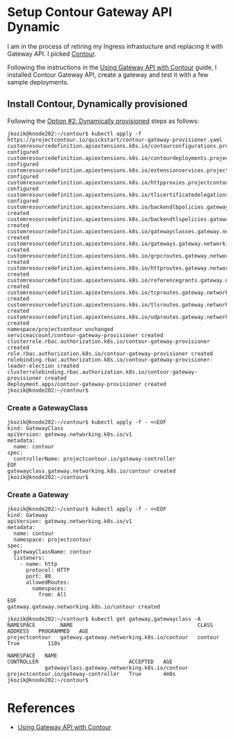 # Setup Contour Gateway API Dynamic
I am in the process of retiring my Ingress infrastucture and replacing it with Gateway API.  I picked [Contour](https://projectcontour.io/).

Following the instructions in the [Using Gateway API with Contour](https://projectcontour.io/docs/main/guides/gateway-api/) guide, I installed Contour Gateway API, create a gateway and test it with a few sample deployments.

## Install Contour, Dynamically provisioned
Following the [Option #2: Dynamically provisioned](https://projectcontour.io/docs/main/guides/gateway-api/#:~:text=Option%20%232%3A%20Dynamically%20provisioned) steps as follows:

```
jkozik@knode202:~/contour$ kubectl apply -f https://projectcontour.io/quickstart/contour-gateway-provisioner.yaml
customresourcedefinition.apiextensions.k8s.io/contourconfigurations.projectcontour.io configured
customresourcedefinition.apiextensions.k8s.io/contourdeployments.projectcontour.io configured
customresourcedefinition.apiextensions.k8s.io/extensionservices.projectcontour.io configured
customresourcedefinition.apiextensions.k8s.io/httpproxies.projectcontour.io configured
customresourcedefinition.apiextensions.k8s.io/tlscertificatedelegations.projectcontour.io configured
customresourcedefinition.apiextensions.k8s.io/backendlbpolicies.gateway.networking.k8s.io created
customresourcedefinition.apiextensions.k8s.io/backendtlspolicies.gateway.networking.k8s.io created
customresourcedefinition.apiextensions.k8s.io/gatewayclasses.gateway.networking.k8s.io created
customresourcedefinition.apiextensions.k8s.io/gateways.gateway.networking.k8s.io created
customresourcedefinition.apiextensions.k8s.io/grpcroutes.gateway.networking.k8s.io created
customresourcedefinition.apiextensions.k8s.io/httproutes.gateway.networking.k8s.io created
customresourcedefinition.apiextensions.k8s.io/referencegrants.gateway.networking.k8s.io created
customresourcedefinition.apiextensions.k8s.io/tcproutes.gateway.networking.k8s.io created
customresourcedefinition.apiextensions.k8s.io/tlsroutes.gateway.networking.k8s.io created
customresourcedefinition.apiextensions.k8s.io/udproutes.gateway.networking.k8s.io created
namespace/projectcontour unchanged
serviceaccount/contour-gateway-provisioner created
clusterrole.rbac.authorization.k8s.io/contour-gateway-provisioner created
role.rbac.authorization.k8s.io/contour-gateway-provisioner created
rolebinding.rbac.authorization.k8s.io/contour-gateway-provisioner-leader-election created
clusterrolebinding.rbac.authorization.k8s.io/contour-gateway-provisioner created
deployment.apps/contour-gateway-provisioner created
jkozik@knode202:~/contour$
```

### Create a GatewayClass
```
jkozik@knode202:~/contour$ kubectl apply -f - <<EOF
kind: GatewayClass
apiVersion: gateway.networking.k8s.io/v1
metadata:
  name: contour
spec:
  controllerName: projectcontour.io/gateway-controller
EOF
gatewayclass.gateway.networking.k8s.io/contour created
jkozik@knode202:~/contour$
```

### Create a Gateway
```
jkozik@knode202:~/contour$ kubectl apply -f - <<EOF
kind: Gateway
apiVersion: gateway.networking.k8s.io/v1
metadata:
  name: contour
  namespace: projectcontour
spec:
  gatewayClassName: contour
  listeners:
    - name: http
      protocol: HTTP
      port: 80
      allowedRoutes:
        namespaces:
          from: All
EOF
gateway.gateway.networking.k8s.io/contour created

jkozik@knode202:~/contour$ kubectl get gateway,gatewayclass -A
NAMESPACE        NAME                                        CLASS     ADDRESS   PROGRAMMED   AGE
projectcontour   gateway.gateway.networking.k8s.io/contour   contour             True         110s

NAMESPACE   NAME                                             CONTROLLER                             ACCEPTED   AGE
            gatewayclass.gateway.networking.k8s.io/contour   projectcontour.io/gateway-controller   True       4m8s
jkozik@knode202:~/contour$
```

# References
- [Using Gateway API with Contour](https://projectcontour.io/docs/main/guides/gateway-api/)
